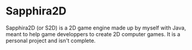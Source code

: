 # Sapphira2D

Sapphira2D (or S2D) is a 2D game engine made up by myself with Java, meant to help game developpers to create 2D computer games.
It is a personal project and isn't complete.
